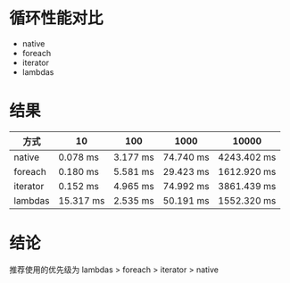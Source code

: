 # 循环性能对比
- native
- foreach
- iterator
- lambdas

# 结果

| 方式 | 10 | 100 | 1000 | 10000 |
| --- | --- | --- | --- | --- |
| native | 0.078 ms | 3.177 ms | 74.740 ms | 4243.402 ms | 
| foreach | 0.180 ms | 5.581 ms | 29.423 ms | 1612.920 ms | 
| iterator | 0.152 ms | 4.965 ms | 74.992 ms | 3861.439 ms | 
| lambdas | 15.317 ms | 2.535 ms | 50.191 ms | 1552.320 ms | 


# 结论
推荐使用的优先级为 lambdas > foreach > iterator > native
